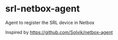 # srl-netbox-agent
Agent to register the SRL device in Netbox

Inspired by https://github.com/Solvik/netbox-agent
